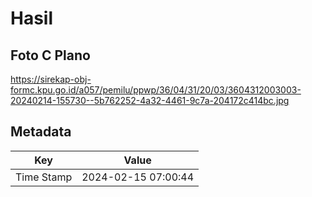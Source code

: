 # Hasil

## Foto C Plano

https://sirekap-obj-formc.kpu.go.id/a057/pemilu/ppwp/36/04/31/20/03/3604312003003-20240214-155730--5b762252-4a32-4461-9c7a-204172c414bc.jpg


## Metadata

| Key        | Value               |
| ---------- | ------------------- |
| Time Stamp | 2024-02-15 07:00:44 |



